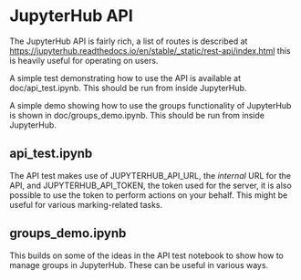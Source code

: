 # JupyterHub API
The JupyterHub API is fairly rich, a list of routes is described at
https://jupyterhub.readthedocs.io/en/stable/_static/rest-api/index.html
this is heavily useful for operating on users.

A simple test demonstrating how to use the API is available at
doc/api_test.ipynb. This should be run from inside JupyterHub.

A simple demo showing how to use the groups functionality of JupyterHub is shown
in doc/groups_demo.ipynb. This should be run from inside JupyterHub.

## api_test.ipynb
The API test makes use of JUPYTERHUB_API_URL, the _internal_ URL for the API,
and JUPYTERHUB_API_TOKEN, the token used for the server, it is also possible to
use the token to perform actions on your behalf. This might be useful for
various marking-related tasks.

## groups_demo.ipynb
This builds on some of the ideas in the API test notebook to show how to manage
groups in JupyterHub. These can be useful in various ways.
